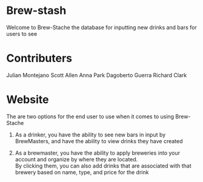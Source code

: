 # Brew-stash

Welcome to Brew-Stache the database for inputting new drinks and bars for users to see

# Contributers

Julian Montejano
Scott Allen
Anna Park
Dagoberto Guerra
Richard Clark

# Website

The are two options for the end user to use when it comes to using Brew-Stache

1. As a drinker, you have the ability to see new bars in input by BrewMasters, and have the ability to view drinks they have created

2. As a brewmaster, you have the ability to apply breweries into your account and organize by where they are located.  
   By clicking them, you can also add drinks that are associated with that brewery based on name, type, and price for the drink
